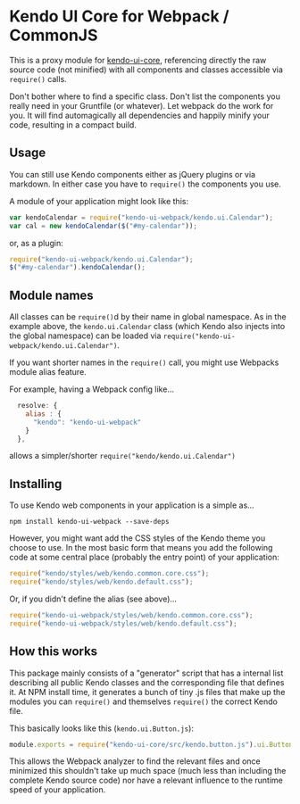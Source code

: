 # Kendo UI Core for Webpack / CommonJS

This is a proxy module for [kendo-ui-core](https://github.com/telerik/kendo-ui-core), 
referencing directly the raw source code (not minified) with all components 
and classes accessible via `require()` calls.

Don't bother where to find a specific class. Don't list the components you 
really need in your Gruntfile (or whatever). Let webpack do the work for you.
It will find automagically all dependencies and happily minify your code, 
resulting in a compact build.
 
## Usage
 
You can still use Kendo components either as jQuery plugins or via markdown. 
In either case you have to `require()` the components you use.
 
A module of your application might look like this:

```javascript
var kendoCalendar = require("kendo-ui-webpack/kendo.ui.Calendar");
var cal = new kendoCalendar($("#my-calendar"));
```

or, as a plugin:

```javascript
require("kendo-ui-webpack/kendo.ui.Calendar");
$("#my-calendar").kendoCalendar();
```

## Module names

All classes can be `require()`d by their name in global namespace. As in the 
example above, the `kendo.ui.Calendar` class (which Kendo also injects into 
the global namespace) can be loaded via 
`require("kendo-ui-webpack/kendo.ui.Calendar")`.

If you want shorter names in the `require()` call, you might use Webpacks 
module alias feature.

For example, having a Webpack config like...

```javascript
  resolve: {
    alias : {
      "kendo": "kendo-ui-webpack"
    }
  },
```

allows a simpler/shorter `require("kendo/kendo.ui.Calendar")`

## Installing

To use Kendo web components in your application is a simple as...

```
npm install kendo-ui-webpack --save-deps
```

However, you might want add the CSS styles of the Kendo theme you choose to 
use. In the most basic form that means you add the following code at some 
central place (probably the entry point) of your application:

```javascript
require("kendo/styles/web/kendo.common.core.css");
require("kendo/styles/web/kendo.default.css");
```

Or, if you didn't define the alias (see above)...

```javascript
require("kendo-ui-webpack/styles/web/kendo.common.core.css");
require("kendo-ui-webpack/styles/web/kendo.default.css");
```


## How this works

This package mainly consists of a "generator" script that has a internal list
describing all public Kendo classes and the corresponding file that defines it.
At NPM install time, it generates a bunch of tiny .js files that make up the 
modules you can `require()` and themselves `require()` the correct Kendo file.

This basically looks like this (`kendo.ui.Button.js`):

```javascript
module.exports = require("kendo-ui-core/src/kendo.button.js").ui.Button;
```

This allows the Webpack analyzer to find the relevant files and once 
minimized this shouldn't take up much space (much less than including the 
complete Kendo source code) nor have a relevant influence to the runtime speed
of your application.